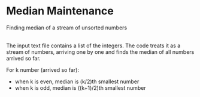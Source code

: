 # Median Maintenance
Finding median of a stream of unsorted numbers

<br/>
The input text file contains a list of the integers. The code treats it as a stream of numbers, arriving one by one and finds the median of all numbers arrived so far.

For k number (arrived so far):
- when k is even, median is (k/2)th smallest number
- when  k is odd, median is ((k+1)/2)th smallest number
